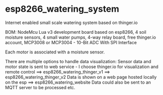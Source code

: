# esp8266_watering_system
Internet enabled small scale watering system based on thinger.io

BOM:
  NodeMcu Lua v3 development board based on esp8266,
  4 soil moisture sensors,
  4 small water pumps,
  4-way relay board,
  free thinger.io account,
  MCP3008 or MCP3004 - 10-Bit ADC With SPI Interface

Each motor is associated with a moisture sensor.

There are multiple options to handle data visualization:
  Sensor data and motor state is sent to web service - I choose thinger.io for visualization and remote control
    ==> esp8266_watering_thinger_v1
    ==> esp8266_watering_thinger_v2
  Data is shown on a web page hosted locally on the esp
    ==> esp8266_watering_website
  Data could also be sent to an MQTT server to be processed
  etc.
